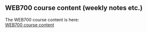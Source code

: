 ## WEB700 course content (weekly notes etc.)

The WEB700 course content is here:  
[WEB700 course content](https://sictweb.github.io/web700/)
